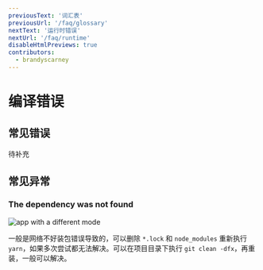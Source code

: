 ```yaml
---
previousText: '词汇表'
previousUrl: '/faq/glossary'
nextText: '运行时错误'
nextUrl: '/faq/runtime'
disableHtmlPreviews: true
contributors:
  - brandyscarney
---
```


# 编译错误

## 常见错误

待补充

## 常见异常

### The dependency was not found
![app with a different mode](/assets/img/faq/tips/change-device-platform.png)

一般是网络不好装包错误导致的，可以删除 `*.lock` 和 `node_modules` 重新执行 `yarn`，如果多次尝试都无法解决。可以在项目目录下执行 `git clean -dfx`，再重装，一般可以解决。


